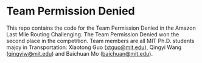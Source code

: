 # Team Permission Denied
This repo contains the code for the Team Permission Denied in the Amazon Last Mile Routing Challenging. The Team Permission Denied won the second place in the competition. Team members are all MIT Ph.D. students majoy in Transportation: Xiaotong Guo (xtguo@mit.edu), Qingyi Wang (qingyiw@mit.edu) and Baichuan Mo (baichuan@mit.edu).
